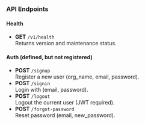 ### API Endpoints

#### Health

- **GET** `/v1/health`  
  Returns version and maintenance status.

#### Auth (defined, but not registered)

- **POST** `/signup`  
  Register a new user (org_name, email, password).
- **POST** `/signin`  
  Login with (email, password).
- **POST** `/logout`  
  Logout the current user (JWT required).
- **POST** `/forgot-password`  
  Reset password (email, new_password).

